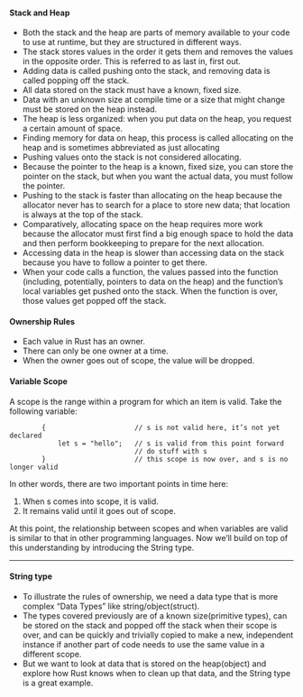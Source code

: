 #### Stack and Heap

* Both the stack and the heap are parts of memory available to your code to use at runtime, but they are structured in different ways.   
* The stack stores values in the order it gets them and removes the values in the opposite order. This is referred to as last in, first out. 
* Adding data is called pushing onto the stack, and removing data is called popping off the stack. 
* All data stored on the stack must have a known, fixed size. 
* Data with an unknown size at compile time or a size that might change must be stored on the heap instead.
* The heap is less organized: when you put data on the heap, you request a certain amount of space. 
* Finding memory for data on heap, this process is called allocating on the heap and is sometimes abbreviated as just allocating 
* Pushing values onto the stack is not considered allocating. 
* Because the pointer to the heap is a known, fixed size, you can store the pointer on the stack, but when you want the actual data, you must follow the pointer. 
* Pushing to the stack is faster than allocating on the heap because the allocator never has to search for a place to store new data; that location is always at the top of the stack. 
* Comparatively, allocating space on the heap requires more work because the allocator must first find a big enough space to hold the data and then perform bookkeeping to prepare for the next allocation.
* Accessing data in the heap is slower than accessing data on the stack because you have to follow a pointer to get there. 
* When your code calls a function, the values passed into the function (including, potentially, pointers to data on the heap) and the function’s local variables get pushed onto the stack. When the function is over, those values get popped off the stack.
 
#### Ownership Rules 

* Each value in Rust has an owner.
* There can only be one owner at a time.
* When the owner goes out of scope, the value will be dropped.


#### Variable Scope

A scope is the range within a program for which an item is valid. Take the following variable:

            {                      // s is not valid here, it’s not yet declared
                let s = "hello";   // s is valid from this point forward
                                   // do stuff with s
            }                      // this scope is now over, and s is no longer valid



In other words, there are two important points in time here:

1. When s comes into scope, it is valid.
2. It remains valid until it goes out of scope.

At this point, the relationship between scopes and when variables are valid is similar to that in other programming languages. Now we’ll build on top of this understanding by introducing the String type.

---

#### String type


* To illustrate the rules of ownership, we need a data type that is more complex “Data Types” like string/object(struct). 
* The types covered previously are of a known size(primitive types), can be stored on the stack and popped off the stack when their scope is over, and can be quickly and trivially copied to make a new, independent instance if another part of code needs to use the same value in a different scope. 
* But we want to look at data that is stored on the heap(object) and explore how Rust knows when to clean up that data, and the String type is a great example.


